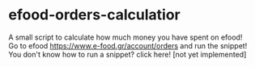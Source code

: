 # efood-orders-calculatior
A small script to calculate how much money you have spent on efood! <br>
Go to efood https://www.e-food.gr/account/orders and run the snippet! <br>
You don't know how to run a snippet? click here! \[not yet implemented\]
